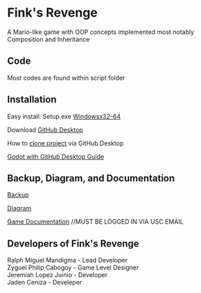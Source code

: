
# Fink's Revenge

A Mario-like game with OOP concepts implemented most notably Composition and Inheritance

## Code
Most codes are found within script folder

## Installation

Easy install:
Setup.exe [Windowsx32-64](https://drive.google.com/drive/folders/1VR1zvfVZClGBnlYU9RHEuHm15ZT4Bcf9)

Download [GitHub Desktop](https://desktop.github.com/)

How to [clone project](https://www.youtube.com/watch?v=PoZNIbs_wx8) via GitHub Desktop

[Godot with GitHub Desktop Guide](https://www.youtube.com/watch?v=5H4A74FIEtg)

## Backup, Diagram, and Documentation

[Backup](https://drive.google.com/file/d/1kxZUIvX2eKIy35TmNPZftvZz7fDyWbf5/view)

[Diagram](https://app.diagrams.net/#G1wj3JUlueSZ1_13kny2u-Pjz42GbXeATd)

[Game Documentation](https://docs.google.com/document/d/1u2h_prClDsUBPPU2JSvzEejKlrl4D9ITMNG7CS5YV_o/edit) //MUST BE LOGGED IN VIA USC EMAIL


## Developers of Fink's Revenge
Ralph Miguel Mandigma - Lead Developer  
Zyguel Philip Cabogoy - Game Level Designer  
Jeremiah Lopez Juinio - Developer  
Jaden Ceniza - Develeper  
